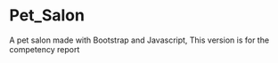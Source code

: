 # Pet_Salon
A pet salon made with Bootstrap and Javascript, This version is for the competency report
